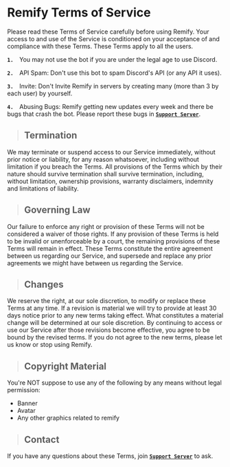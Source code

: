 # **Remify Terms of Service**
Please read these Terms of Service carefully before using Remify. Your access to and use of the Service is conditioned on your acceptance of and compliance with these Terms. These Terms apply to all the users.

**`1.`** ⠀You may not use the bot if you are under the legal age to use Discord.

**`2.`** ⠀API Spam: Don't use this bot to spam Discord's API (or any API it uses).

**`3.`** ⠀Invite: Don't Invite Remify in servers by creating many (more than 3 by each user) by yourself.

**`4.`** ⠀Abusing Bugs: Remify getting new updates every week and there be bugs that crash the bot. Please report these bugs in [**`Support Server`**](https://support.remify.tech/).

> ## Termination
We may terminate or suspend access to our Service immediately, without prior notice or liability, for any reason whatsoever, including without limitation if you breach the Terms. All provisions of the Terms which by their nature should survive termination shall survive termination, including, without limitation, ownership provisions, warranty disclaimers, indemnity and limitations of liability.

> ## Governing Law
Our failure to enforce any right or provision of these Terms will not be considered a waiver of those rights. If any provision of these Terms is held to be invalid or unenforceable by a court, the remaining provisions of these Terms will remain in effect. These Terms constitute the entire agreement between us regarding our Service, and supersede and replace any prior agreements we might have between us regarding the Service.

>## Changes
We reserve the right, at our sole discretion, to modify or replace these Terms at any time. If a revision is material we will try to provide at least 30 days notice prior to any new terms taking effect. What constitutes a material change will be determined at our sole discretion. By continuing to access or use our Service after those revisions become effective, you agree to be bound by the revised terms. If you do not agree to the new terms, please let us know or stop using Remify.

>## Copyright Material
You're NOT suppose to use any of the following by any means without legal permission:
* Banner
* Avatar
* Any other graphics related to remify

>## Contact
If you have any questions about these Terms, join [**`Support Server`**](https://support.remify.tech/) to ask.
